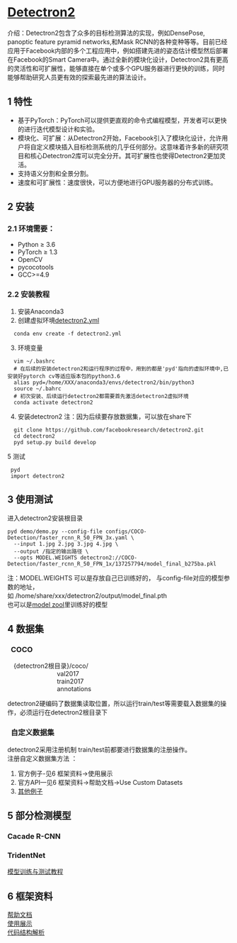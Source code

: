 # [Detectron2](https://github.com/facebookresearch/detectron2) 
介绍：Detectron2包含了众多的目标检测算法的实现，例如DensePose, panoptic feature pyramid networks,和Mask RCNN的各种变种等等。目前已经应用于Facebook内部的多个工程应用中，例如搭建先进的姿态估计模型然后部署在Facebook的Smart Camera中。通过全新的模块化设计，Detectron2具有更高的灵活性和可扩展性，能够直接在单个或多个GPU服务器进行更快的训练，同时能够帮助研究人员更有效的探索最先进的算法设计。

## 1 特性
+ 基于PyTorch：PyTorch可以提供更直观的命令式编程模型，开发者可以更快的进行迭代模型设计和实验。
+ 模块化、可扩展：从Detectron2开始，Facebook引入了模块化设计，允许用户将自定义模块插入目标检测系统的几乎任何部分。这意味着许多新的研究项目和核心Detectron2库可以完全分开。其可扩展性也使得Detectron2更加灵活。
+ 支持语义分割和全景分割。
+ 速度和可扩展性：速度很快，可以方便地进行GPU服务器的分布式训练。 

## 2 安装 
 ### 2.1 环境需要：  
   + Python ≥ 3.6  
   + PyTorch ≥ 1.3  
   + OpenCV  
   + pycocotools  
   + GCC>=4.9

 ### 2.2 安装教程  
  1. 安装Anaconda3  
  2. 创建虚拟环境[detectron2.yml](https://github.com/lkmy/ODGuide/blob/master/detectron2.yml)  
  ```  
    conda env create -f detectron2.yml 
  ```  
   3. 环境变量
  ```
    vim ~/.bashrc
    # 在后续的安装detectron2和运行程序的过程中，用到的都是'pyd'指向的虚拟环境中,已安装好pytorch cv等适应版本包的python3.6
    alias pyd=/home/XXX/anaconda3/envs/detectron2/bin/python3
    source ~/.bahrc
    # 初次安装、后续运行detectron2都需要首先激活detectron2虚拟环境
    conda activate detectron2
  ```
  4. 安装detectron2
  注：因为后续要存放数据集，可以放在share下
  ```
    git clone https://github.com/facebookresearch/detectron2.git  
    cd detectron2  
    pyd setup.py build develop  
  ```  
  5 测试  
   ```  
    pyd
    import detectron2
   ```

## 3 使用测试  
进入detectron2安装根目录
  ```
  pyd demo/demo.py --config-file configs/COCO-Detection/faster_rcnn_R_50_FPN_3x.yaml \
    --input 1.jpg 2.jpg 3.jpg 4.jpg \
    --output /指定的输出路径 \
    --opts MODEL.WEIGHTS detectron2://COCO-Detection/faster_rcnn_R_50_FPN_1x/137257794/model_final_b275ba.pkl
  ```
  注：MODEL.WEIGHTS 可以是存放自己已训练好的， 与config-file对应的模型参数的地址，  
      如 /home/share/xxx/detectron2/output/model_final.pth  
      也可以是[model zool](https://github.com/facebookresearch/detectron2/blob/master/MODEL_ZOO.md)里训练好的模型  
    
## 4 数据集  
### &nbsp;&nbsp;COCO  
&emsp;{detectron2根目录}/coco/  
&emsp;&emsp;&emsp;&emsp;&emsp;&emsp;&emsp;&emsp;val2017  
&emsp;&emsp;&emsp;&emsp;&emsp;&emsp;&emsp;&emsp;train2017  
&emsp;&emsp;&emsp;&emsp;&emsp;&emsp;&emsp;&emsp;annotations   

detectron2硬编码了数据集读取位置，所以运行train/test等需要载入数据集的操作，必须运行在detectron2根目录下  
### &nbsp;&nbsp;自定义数据集  
detectron2采用注册机制 train/test前都要进行数据集的注册操作。  
注册自定义数据集方法 ：
1. 官方例子-见6 框架资料->使用展示
2. 官方API—见6 框架资料->帮助文档->Use Custom Datasets
3. [其他例子](https://zhuanlan.zhihu.com/p/89877517)  

## 5 部分检测模型  
### Cacade R-CNN  
### TridentNet   


[模型训练与测试教程](https://github.com/lkmy/ODGuide/blob/master/%E8%AE%AD%E7%BB%83%E4%B8%8E%E6%B5%8B%E8%AF%95%E6%95%99%E7%A8%8B.md)  


## 6 框架资料  
[帮助文档](https://detectron2.readthedocs.io/tutorials/extend.html)  
[使用展示](https://github.com/lkmy/ODGuide/blob/master/example.pdf)  
[代码结构解析](https://www.zhihu.com/search?type=content&q=detectron2%E4%BB%A3%E7%A0%81%E9%98%85%E8%AF%BB%E7%AC%94%E8%AE%B0)
